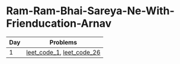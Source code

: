 # Ram-Ram-Bhai-Sareya-Ne-With-Frienducation-Arnav

| Day | Problems                                                                                                           |
| --- | ----                                                                                                               |
| 1   | [leet_code_1](day_1/1.two-sum-python3.py), [leet_code_26](day_1/26.remove-duplicates-from-sorted-array-python3.py) |
